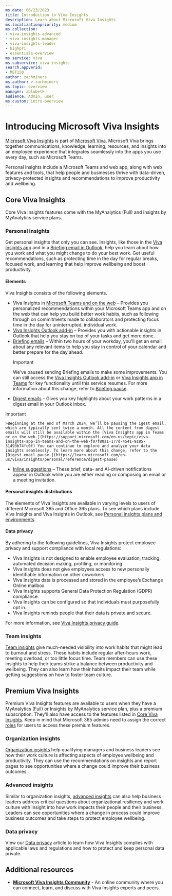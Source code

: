 ```yaml
---
ms.date: 06/23/2023
title: Introduction to Viva Insights
description: Learn about Microsoft Viva Insights
ms.localizationpriority: medium 
ms.collection: 
- viva-insights-advanced 
- viva-insights-manager
- viva-insights-leader
- highpri
- essentials-overview
ms.service: viva 
ms.subservice: viva-insights 
search.appverid: 
- MET150 
author: zachminers
ms.author: v-zachminers
ms.topic: overview
manager: ablubetk
audience: Admin, user
ms.custom: intro-overview
---
```


# Introducing Microsoft Viva Insights

[Microsoft Viva Insights](https://insights.office.com/VivaInsights/) is part of [Microsoft Viva](https://www.microsoft.com/microsoft-viva). Microsoft Viva brings together communications, knowledge, learning, resources, and insights into an employee experience that integrates seamlessly into the apps you use every day, such as Microsoft Teams.

Personal insights include a Microsoft Teams and web app, along with web features and tools, that help people and businesses thrive with data-driven, privacy-protected insights and recommendations to improve productivity and wellbeing.

## Core Viva Insights

Core Viva Insights features come with the MyAnalytics (Full) and Insights by MyAnalytics service plans.

### Personal insights

Get personal insights that only you can see. Insights, like those in the [Viva Insights app](https://support.microsoft.com/en-us/topic/viva-insights-app-in-teams-and-on-the-web-f07f80a1-177d-4541-9185-31493b74fc0f) and in a [Briefing email in Outlook](./personal/briefing/be-overview.md), help you learn about how you work and what you might change to do your best work. Get useful recommendations, such as protecting time in the day for regular breaks, focused work, and learning that help improve wellbeing and boost productivity.

#### Elements

Viva Insights consists of the following elements.

* Viva Insights in [Microsoft Teams and on the web](https://support.microsoft.com/topic/viva-insights-app-in-teams-and-on-the-web-f07f80a1-177d-4541-9185-31493b74fc0f) – Provides you personalized recommendations within your Microsoft Teams app and on the web that can help you build better work habits, such as following through on commitments made to collaborators and protecting focus time in the day for uninterrupted, individual work.
* [Viva Insights Outlook add-in](https://support.microsoft.com/topic/about-the-viva-insights-outlook-add-in-48b73ccf-4086-4f13-9f62-dcee91a9df6d) – Provides you with actionable insights in Outlook that help you stay on top of your tasks and get more done.
* [Briefing emails](./personal/Briefing/be-overview.md) – Within two hours of your workday, you'll get an email about any relevant items to help you stay in control of your calendar and better prepare for the day ahead.
    >[!Important]
    >We've paused sending Briefing emails to make some improvements. You can still access the [Viva Insights Outlook add-in](https://support.microsoft.com/topic/about-the-viva-insights-outlook-add-in-48b73ccf-4086-4f13-9f62-dcee91a9df6d) or [Viva Insights app in Teams](https://support.microsoft.com/topic/viva-insights-app-in-teams-and-on-the-web-f07f80a1-177d-4541-9185-31493b74fc0f) for key functionality until this service resumes. For more information about this change, refer to [Briefing pause](./personal/reference/briefing-pause.md).
* [Digest emails](https://support.microsoft.com/topic/digest-email-0e8b9a77-d1ce-4139-82bc-e91a3cb909c3) – Gives you key highlights about your work patterns in a digest email in your Outlook inbox.
 >[!Important]
    >Beginning at the end of March 2024, we’ll be pausing the igest email, which are typically sent twice a month. All the content from digest emails will still be available within the [Viva Insights app in Teams or on the web.](https://support.microsoft.com/en-us/topic/viva-insights-app-in-teams-and-on-the-web-f07f80a1-177d-4541-9185-31493b74fc0f) You can continue to explore and analyze your data insights seamlessly. To learn more about this change, refer to the [Digest email pause.](https://learn.microsoft.com/en-us/viva/insights/personal/reference/digest-pause)
* [Inline suggestions](https://support.microsoft.com/topic/inline-suggestions-in-outlook-064a323e-6dc7-40e9-ab1b-199de8d39db5) – These brief, data- and AI-driven notifications appear in Outlook while you are either reading or composing an email or a meeting invitation.

#### Personal insights distributions

The elements of Viva Insights are available in varying levels to users of different Microsoft 365 and Office 365 plans. To see which plans include Viva Insights and Viva Insights in Outlook, see [Personal insights plans and environments](./advanced/setup-maint/environment-requirements.md#personal-insights).

#### Data privacy

By adhering to the following guidelines, Viva Insights protect employee privacy and support compliance with local regulations:

* Viva Insights is not designed to enable employee evaluation, tracking, automated decision making, profiling, or monitoring.
* Viva Insights does not give employees access to new personally identifiable information on other coworkers.
* Viva Insights data is processed and stored in the employee’s Exchange Online mailbox.
* Viva Insights supports General Data Protection Regulation (GDPR) compliance.
* Viva Insights can be configured so that individuals must purposefully opt in.
* Viva Insights reminds people that their data is private and secure.

For more information, see [Viva Insights privacy guide](./personal/overview/privacy-guide-admins.md).
    
### Team insights

[Team insights](./org-team-insights/team-insights.md) give much-needed visibility into work habits that might lead to burnout and stress. These habits include regular after-hours work, meeting overload, or too little focus time. Team members can use these insights to help their teams strike a balance between productivity and wellbeing. They can also learn how their habits impact their team while getting suggestions on how to foster team culture.

## Premium Viva Insights

Premium Viva Insights features are available to users when they have a MyAnalytics (Full) or Insights by MyAnalytics service plan, plus a premium subscription. They'll also have access to the features listed in [Core Viva Insights](#core-viva-insights). Keep in mind that Microsoft 365 admins need to assign the correct [roles](./advanced/setup-maint/assign-user-roles.md) for users to access these premium features.

### Organization insights

[Organization insights](./org-team-insights/org-insights.md) help qualifying managers and business leaders see how their work culture is affecting aspects of employee wellbeing and productivity. They can use the recommendations on insights and report pages to see opportunities where a change could improve their business outcomes.

### Advanced insights

Similar to organization insights, [advanced insights](./advanced/introduction-to-advanced-insights.md) can also help business leaders address critical questions about organizational resiliency and work culture with insight into how work impacts their people and their business. Leaders can see opportunities where a change in process could improve business outcomes and take steps to protect employee wellbeing.

### Data privacy

View our [Data privacy](./advanced/privacy/privacy.md) article to learn how Viva Insights complies with applicable laws and regulations and how to protect and keep personal data private.

## Additional resources

* [**Microsoft Viva Insights Community**](https://community.vivainsights.microsoft.com/) - An online community where you can connect, learn, and discuss with Viva Insights experts and peers.


